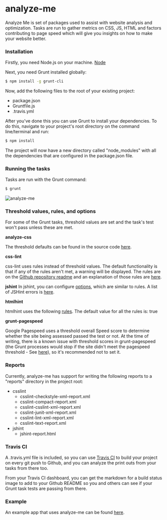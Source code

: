 # analyze-me
Analyze Me is set of packages used to assist with 
website analysis and optimization. Tasks are run to gather metrics on CSS, JS, HTML 
and factors contributing to page speed which will give you insights on how to make your
website better.

### Installation

Firstly, you need Node.js on your machine. [Node](https://nodejs.org/en/)

Next, you need Grunt installed globally:

```sh
$ npm install -g grunt-cli
```

Now, add the following files to the root of your existing project:
- package.json
- Gruntfile.js
- .travis.yml

After you've done this you can use Grunt to install your dependencies. To do this, navigate to your project's root directory on the command line/terminal and run:
```sh
$ npm install
```
The project will now have a new directory called "node_modules" with all the dependencies that are configured in the package.json file.

### Running the tasks

Tasks are run with the Grunt command:
```sh
$ grunt
```

![analyze-me](richjava.github.io/img/analyze-me.PNG)

### Threshold values, rules, and options
For some of the Grunt tasks, threshold values are set and the task's test won't pass unless these are met.

**analyze-css**

The threshold defaults can be found in the source code [here](https://github.com/DeuxHuitHuit/grunt-analyze-css/blob/master/tasks/analyze-css.js#L20).

**css-lint** 

css-lint uses rules instead of threshold values. The default functionality is that if any of the rules aren't met, a warning will be displayed. The rules are on the [Github repository readme](https://github.com/gruntjs/grunt-contrib-csslint) and an explanation of those rules are [here](https://github.com/CSSLint/csslint/wiki/Rules).

**jshint**
In jshint, you can configure [options](http://jslinterrors.com/options/), which are similar to rules. A list of JSHint errors is [here](http://jslinterrors.com/?linter=jshint).

**htmlhint**

htmlhint uses the following [rules](https://github.com/yaniswang/HTMLHint/wiki/Rules). The default value for all the rules is: true 

**grunt-pagespeed**

Google Pagespeed uses a threshold overall Speed score to determine whether the site being assessed passed the test or not. At the time of writing, there is a known issue with threshold scores in grunt-pagespeed (the Grunt processes would stop if the site didn't meet the pagespeed threshold - See [here](https://github.com/jrcryer/grunt-pagespeed/issues/26)), so it's recommended not to set it.

### Reports
Currently, analyze-me has support for writing the following reports to a "reports" directory in the project root:
* csslint
    * csslint-checkstyle-xml-report.xml
    * csslint-compact-report.xml
    * csslint-csslint-xml-report.xml
    * csslint-junit-xml-report.xml
    * csslint-lint-xml-report.xml
    * csslint-text-report.xml
* jshint
    * jshint-report.html


### Travis CI
A .travis.yml file is included, so you can use [Travis CI](https://travis-ci.org) to build your project on every git push to Github, and you can analyze the print outs from your tasks from there too.

From your Travis CI dashboard, you can get the markdown for a build status image to add to your Github README so you and others can see if your Grunt task tests are passing from there.

### Example
An example app that uses analyze-me can be found [here](https://github.com/richjava/analyze-me-html5boilerplate).